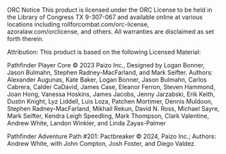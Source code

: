 ORC Notice
This product is licensed under the ORC License to be held in the Library of Congress TX 9-307-067 and available online at various locations including rollforcombat.com/orc-license, azoralaw.com/orclicense, and others. All warranties are disclaimed as set forth therein.

Attribution: This product is based on the following Licensed Material:

Pathfinder Player Core © 2023 Paizo Inc., Designed by Logan Bonner, Jason Bulmahn, Stephen Radney-MacFarland, and Mark Seifter. Authors: Alexander Augunas, Kate Baker, Logan Bonner, Jason Bulmahn, Carlos Cabrera, Calder CaDavid, James Case, Eleanor Ferron, Steven Hammond, Joan Hong, Vanessa Hoskins, James Jacobs, Jenny Jarzabski, Erik Keith, Dustin Knight, Lyz Liddell, Luis Loza, Patchen Mortimer, Dennis Muldoon, Stephen Radney-MacFarland, Mikhail Rekun, David N. Ross, Michael Sayre, Mark Seifter, Kendra Leigh Speedling, Mark Thompson, Clark Valentine, Andrew White, Landon Winkler, and Linda Zayas-Palmer


Pathfinder Adventure Path #201: Pactbreaker © 2024, Paizo Inc.; Authors: Andrew White, with John Compton, Josh Foster, and Diego Valdez.